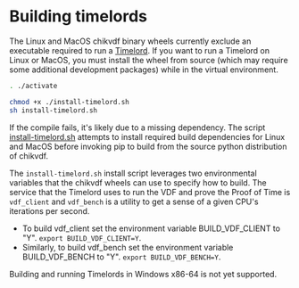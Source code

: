 # Building timelords

The Linux and MacOS chikvdf binary wheels currently exclude an executable
required to run a [Timelord](https://github.com/Chik-Network/chik-blockchain/wiki/Timelords).
If you want to run a Timelord on Linux or MacOS, you must install the wheel
from source (which may require some additional development packages) while in
the virtual environment.

```bash
. ./activate

chmod +x ./install-timelord.sh
sh install-timelord.sh
```

If the compile fails, it's likely due to a missing dependency. The script
[install-timelord.sh](https://github.com/Chik-Network/chik-blockchain/blob/main/install-timelord.sh)
attempts to install required build dependencies for Linux and MacOS before
invoking pip to build from the source python distribution of chikvdf.

The `install-timelord.sh` install script leverages two environmental variables
that the chikvdf wheels can use to specify how to build. The service that the
Timelord uses to run the VDF and prove the Proof of Time is `vdf_client` and
`vdf_bench` is a utility to get a sense of a given CPU's iterations per second.

- To build vdf_client set the environment variable BUILD_VDF_CLIENT to "Y".
`export BUILD_VDF_CLIENT=Y`.
- Similarly, to build vdf_bench set the environment variable BUILD_VDF_BENCH
to "Y". `export BUILD_VDF_BENCH=Y`.

Building and running Timelords in Windows x86-64 is not yet supported.
